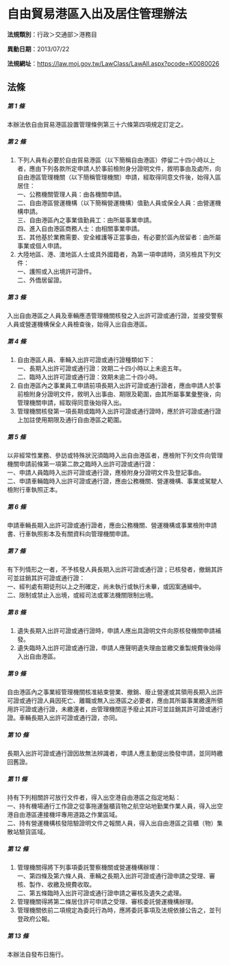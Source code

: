 # 自由貿易港區入出及居住管理辦法

**法規類別**：行政＞交通部＞港務目

**異動日期**：2013/07/22  

**法規網址**：https://law.moj.gov.tw/LawClass/LawAll.aspx?pcode=K0080026





## 法條
##### 第 1 條
本辦法依自由貿易港區設置管理條例第三十六條第四項規定訂定之。

##### 第 2 條
1. 下列人員有必要於自由貿易港區（以下簡稱自由港區）停留二十四小時以上者，應由下列各款所定申請人於事前檢附身分證明文件，敘明事由及處所，向自由港區管理機關（以下簡稱管理機關）申請，經取得同意文件後，始得入區居住：  
一、公務機關管理人員：由各機關申請。  
二、自由港區營運機構（以下簡稱營運機構）值勤人員或保全人員：由營運機構申請。  
三、自由港區內之事業值勤員工：由所屬事業申請。  
四、進入自由港區商務人士：由相關事業申請。  
五、其他基於業務需要、安全維護等正當事由，有必要於區內居留者：由所屬事業或個人申請。
1. 大陸地區、港、澳地區人士或具外國籍者，為第一項申請時，須另檢具下列文件：  
一、護照或入出境許可證件。  
二、外僑居留證。

##### 第 3 條
入出自由港區之人員及車輛應憑管理機關核發之入出許可證或通行證，並接受警察人員或營運機構保全人員檢查後，始得入出自由港區。

##### 第 4 條
1. 自由港區人員、車輛入出許可證或通行證種類如下：  
一、長期入出許可證或通行證：效期二十四小時以上未逾五年。  
二、臨時入出許可證或通行證：效期未逾二十四小時。
1. 自由港區內之事業員工申請前項長期入出許可證或通行證者，應由申請人於事前檢附身分證明文件，敘明入出事由、期限及範圍，由其所屬事業彙整後，向管理機關申請，經取得同意後始得入出。
1. 管理機關核發第一項長期或臨時入出許可證或通行證時，應於許可證或通行證上加註使用期限及通行自由港區之範圍。

##### 第 5 條
以非經常性業務、參訪或特殊狀況須臨時入出自由港區者，應檢附下列文件向管理機關申請前條第一項第二款之臨時入出許可證或通行證：  
一、申請人員臨時入出許可證或通行證，應檢附身分證明文件及登記事由。  
二、申請車輛臨時入出許可證或通行證，應由公務機關、營運機構、事業或駕駛人檢附行車執照正本。

##### 第 6 條
申請車輛長期入出許可證或通行證者，應由公務機關、營運機構或事業檢附申請書、行車執照影本及有關資料向管理機關申請。

##### 第 7 條
有下列情形之一者，不予核發人員長期入出許可證或通行證；已核發者，撤銷其許可並註銷其許可證或通行證：  
一、經判處有期徒刑以上之刑確定，尚未執行或執行未畢，或因案通緝中。  
二、限制或禁止入出境，或經司法或軍法機關限制出境。

##### 第 8 條
1. 遺失長期入出許可證或通行證時，申請人應出具證明文件向原核發機關申請補發。
1. 遺失臨時入出許可證或通行證，申請人應聲明遺失理由並繳交重製規費後始得入出自由港區。

##### 第 9 條
自由港區內之事業經管理機關核准結束營業、撤銷、廢止營運或其領用長期入出許可證或通行證人員因死亡、離職或無入出港區之必要者，應由其所屬事業繳還所領用許可證或通行證，未繳還者，由管理機關逕予廢止其許可並註銷其許可證或通行證。車輛長期入出許可證或通行證，亦同。

##### 第 10 條
長期入出許可證或通行證因故無法辨識者，申請人應主動提出換發申請，並同時繳回舊證。

##### 第 11 條
持有下列相關許可放行文件者，得入出空港自由港區之指定地點：  
一、持有機場通行工作證之從事拖運盤櫃貨物之航空站地勤業作業人員，得入出空港自由港區連接機坪專用道路之作業區域。  
二、持有營運機構核發陪驗證明文件之報關人員，得入出自由港區之貨櫃（物）集散站驗貨區域。

##### 第 12 條
1. 管理機關得將下列事項委託警察機關或營運機構辦理：  
一、第四條及第六條人員、車輛之長期入出許可證或通行證申請之受理、審核、製作、收繳及規費收取。  
二、第五條臨時入出許可證或通行證申請之審核及遺失之處理。
1. 管理機關得將第二條居住許可申請之受理、審核委託營運機構辦理。
1. 管理機關依前二項規定為委託行為時，應將委託事項及法規依據公告之，並刊登政府公報。

##### 第 13 條
本辦法自發布日施行。


